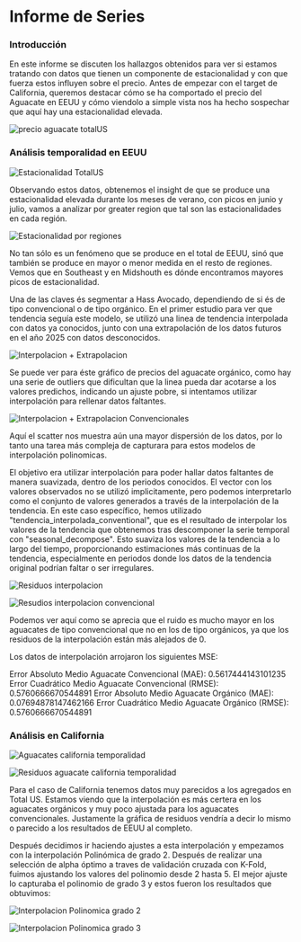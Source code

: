 # Informe de Series 

### Introducción

En este informe se discuten los hallazgos obtenidos para ver si estamos tratando con datos que tienen un componente de estacionalidad y con que fuerza estos influyen sobre el precio. Antes de empezar con el target de California, queremos destacar cómo se ha comportado el precio del Aguacate en EEUU y cómo viendolo a simple vista nos ha hecho sospechar que aquí hay una estacionalidad elevada.

![precio aguacate totalUS](../imagenes/Estacionalidad%20TotalUS.png)

### Análisis temporalidad en EEUU

![Estacionalidad TotalUS](../imagenes/Estacionalidad%20TotalUS.png)

Observando estos datos, obtenemos el insight de que se produce una estacionalidad elevada durante los meses de verano, con picos en junio y julio, vamos a analizar por greater region que tal son las estacionalidades en cada región.

![Estacionalidad por regiones](../imagenes/Estacionalidad%20por%20regiones.png)

No tan sólo es un fenómeno que se produce en el total de EEUU, sinó que también se produce en mayor o menor medida en el resto de regiones. Vemos que en Southeast y en Midshouth es dónde encontramos mayores picos de estacionalidad. 

Una de las claves és segmentar a Hass Avocado, dependiendo de si és de tipo convencional o de tipo orgánico. En el primer estudio para ver que tendencia seguía este modelo, se utilizó una linea de tendencia interpolada con datos ya conocidos, junto con una extrapolación de los datos futuros en el año 2025 con datos desconocidos. 

![Interpolacion + Extrapolacion](../imagenes/Interpolacion%20+%20Extrapolacion.png)

Se puede ver para éste gráfico de precios del aguacate orgánico, como hay una serie de outliers que dificultan que la linea pueda dar acotarse a los valores predichos, indicando un ajuste pobre, si intentamos utilizar interpolación para rellenar datos faltantes. 

![Interpolacion + Extrapolacion Convencionales](../imagenes/Interpolacion%20+%20Extrapolacion%20Convencionales.png)

Aquí el scatter nos muestra aún una mayor dispersión de los datos, por lo tanto una tarea más compleja de capturara para estos modelos de interpolación polinomicas. 

El objetivo era utilizar interpolación para poder hallar datos faltantes de manera suavizada, dentro de los periodos conocidos. El vector con los valores observados no se utilizó implicitamente, pero podemos interpretarlo como el conjunto de valores generados a través de la interpolación de la tendencia. En este caso específico, hemos utilizado "tendencia_interpolada_conventional", que es el resultado de interpolar los valores de la tendencia que obtenemos tras descomponer la serie temporal con "seasonal_decompose". Esto suaviza los valores de la tendencia a lo largo del tiempo, proporcionando estimaciones más continuas de la tendencia, especialmente en periodos donde los datos de la tendencia original podrían faltar o ser irregulares.

![Residuos interpolacion](../imagenes/Residuos%20interpolacion.png)

![Resudios interpolacion convencional](../imagenes/Resudios%20interpolacion%20convencional.png)

Podemos ver aquí como se aprecia que el ruido es mucho mayor en los aguacates de tipo convencional que no en los de tipo orgánicos, ya que los residuos de la interpolación están más alejados de 0.

Los datos de interpolación arrojaron los siguientes MSE: 

Error Absoluto Medio Aguacate Convencional (MAE): 0.5617444143101235
Error Cuadrático Medio Aguacate Convencional (RMSE): 0.5760666670544891
Error Absoluto Medio Aguacate Orgánico (MAE): 0.07694878147462166
Error Cuadrático Medio Aguacate Orgánico (RMSE): 0.5760666670544891

### Análisis en California

![Aguacates california temporalidad](../imagenes/Aguacates%20california%20temporalidad.png)

![Residuos aguacate california temporalidad](../imagenes/Residuos%20aguacate%20california%20temporalidad.png)

Para el caso de California tenemos datos muy parecidos a los agregados en Total US. Estamos viendo que la interpolación es más certera en los aguacates orgánicos y muy poco ajustada para los aguacates convencionales. Justamente la gráfica de residuos vendría a decir lo mismo o parecido a los resultados de EEUU al completo. 

Después decidimos ir haciendo ajustes a esta interpolación y empezamos con la interpolación Polinómica de grado 2. Después de realizar una selección de alpha óptimo a traves de validación cruzada con K-Fold, fuimos ajustando los valores del polinomio desde 2 hasta 5. El mejor ajuste lo capturaba el polinomio de grado 3 y estos fueron los resultados que obtuvimos:

![Interpolacion Polinomica grado 2](../imagenes/Interpolacion%20Polinomica%20grado%202.png)

![Interpolacion Polinomica grado 3](../imagenes/Interpolacion%20Polinomica%20grado%203.png)
